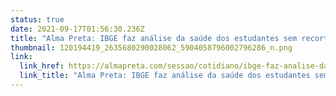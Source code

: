 ```yaml
---
status: true
date: 2021-09-17T01:56:30.236Z
title: "Alma Preta: IBGE faz análise da saúde dos estudantes sem recorte racial"
thumbnail: 120194419_2635680290028062_5904058796002796286_n.png
link:
  link_href: https://almapreta.com/sessao/cotidiano/ibge-faz-analise-da-saude-dos-estudantes-sem-recorte-racial
  link_title: "Alma Preta: IBGE faz análise da saúde dos estudantes sem recorte racial"
---
```

